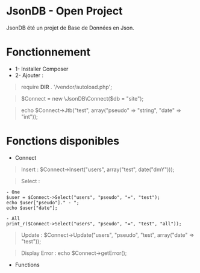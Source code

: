 # JsonDB - Open Project
JsonDB été un projet de Base de Données en Json.

# Fonctionnement
- 1- Installer Composer
- 2- Ajouter :

>require __DIR__ . '/vendor/autoload.php';

>$Connect = new \JsonDB\Connect($db = "site");

>echo $Connect->Jtb("test", array("pseudo" => "string", "date" => "int"));

# Fonctions disponibles

- Connect

> Insert : 
$Connect->Insert("users", array("test", date("dmY")));

> Select : 

	- One
	$user = $Connect->Select("users", "pseudo", "=", "test");
	echo $user["pseudo"]." - ";
	echo $user["date"];

	- All
	print_r($Connect->Select("users", "pseudo", "=", "test", "all"));

> Update : 
$Connect->Update("users", "pseudo", "test", array("date" => "test"));

> Display Error : 
echo $Connect->getError();

- Functions
